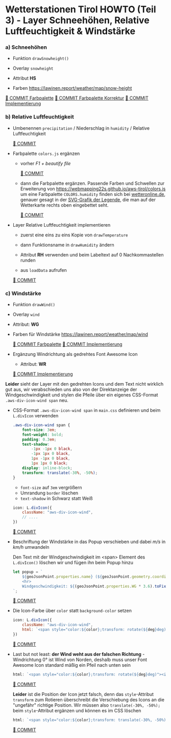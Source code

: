 # Wetterstationen Tirol HOWTO (Teil 3) - Layer Schneehöhen, Relative Luftfeuchtigkeit & Windstärke

### a) Schneehöhen

* Funktion `drawSnowheight()`

* Overlay `snowheight`

* Attribut **HS**

* Farben <https://lawinen.report/weather/map/snow-height>


[🔗 COMMIT Farbpalette](https://github.com/webmapping22s/aws-tirol/commit/e39090774dfbaa0088012d029ef50fac4ec9e014)
[🔗 COMMIT Farbpalette Korrektur](https://github.com/webmapping22s/aws-tirol/commit/bedbeff37c1b3f90378ea67b22dfb70414da27de)
[🔗 COMMIT Implementierung](https://github.com/webmapping22s/aws-tirol/commit/a9338c514889e0a6dffda7f9e0e611902d2382b3)

### b) Relative Luftfeuchtigkeit

* Umbenennen `precipitation` / Niederschlag in `humidity` / Relative Luftfeuchtigkeit

    [🔗 COMMIT](https://github.com/webmapping22s/aws-tirol/commit/138f04f37e08afda04a247aa08bcb69034666a63)

* Farbpalette `colors.js` ergänzen

    * vorher *F1 + beautify file*

        [🔗 COMMIT](https://github.com/webmapping22s/aws-tirol/commit/4dd3aea6c1742f7d34316715084c227a6f32492f)
    
    * dann die Farbpalette ergänzen. Passende Farben und Schwellen zur Erweiterung von <https://webmapping22s.github.io/aws-tirol/colors.js> um eine Farbpalette `COLORS.humidity` finden sich bei [wetteronline.de](https://www.wetteronline.de/?gid=10093&metparaid=RH&pcid=pc_aktuell_local&pid=p_aktuell_local&sid=ColorMap), genauer gesagt in der [SVG-Grafik der Legende](https://st.wetteronline.de/mdr/p_aktuell_local/1.0.159/images/symbology/www/ic_Humidity_390x76.svg), die man auf der Wetterkarte rechts oben eingebettet seht.

        [🔗 COMMIT](https://github.com/webmapping22s/aws-tirol/commit/77a13d2656b4b6d19e648b75299b268fbc41ee4c)

* Layer Relative Luftfeuchtigkeit implementieren

    * zuerst eine eins zu eins Kopie von `drawTemperature`

    * dann Funktionsname in `drawHumidity` ändern

    * Attribut **RH** verwenden und beim Labeltext auf 0 Nachkommastellen runden

    * aus `loadData` aufrufen

    [🔗 COMMIT](https://github.com/webmapping22s/aws-tirol/commit/c1ba1eee3c5080bf198da03defc70b40b80fbd87)


### c) Windstärke

* Funktion `drawWind()`

* Overlay `wind`

* Attribut: **WG**

* Farben für Windstärke <https://lawinen.report/weather/map/wind>

    [🔗 COMMIT Farbpalette](https://github.com/webmapping22s/aws-tirol/commit/cadfb223059f3383c30b11e032a40192e1c120e1)
    [🔗 COMMIT Implementierung](https://github.com/webmapping22s/aws-tirol/commit/1202ec45e84706da03023703518de82288095d72)

* Ergänzung Windrichtung als gedrehtes Font Awesome Icon

    * Attribut: **WR**

    [🔗 COMMIT Implementierung](https://github.com/webmapping22s/aws-tirol/commit/48f777059cbec2a732969ca041d2a37e33eed4b9)

**Leider** sieht der Layer mit den gedrehten Icons und dem Text nicht wirklich gut aus, wir verabschieden uns also von der Direktanzeige der Windgeschwindigkeit und stylen die Pfeile über ein eigenes CSS-Format `.aws-div-icon-wind span` neu.

* CSS-Format `.aws-div-icon-wind span` in `main.css` definieren und beim `L.divIcon` verwenden

    ```css
    .aws-div-icon-wind span {
        font-size: 3em;
        font-weight: bold;
        padding: 0.3em;
        text-shadow:
            -1px -1px 0 black,
            -1px 1px 0 black,
            1px -1px 0 black,
            1px 1px 0 black;
        display: inline-block;
        transform: translate(-30%, -50%);
    }
    ```

    * `font-size` auf `3em` vergrößern
    * Umrandung `border` löschen
    * `text-shadow` in Schwarz statt Weiß

    ```js
    icon: L.divIcon({
        className: "aws-div-icon-wind",
        // ....
    })
    ```

    [🔗 COMMIT](https://github.com/webmapping22s/aws-tirol/commit/666bf43459f9edbbd94116977257fbf5a62d144b)

* Beschriftung der Windstärke in das Popup verschieben und dabei *m/s* in *km/h* umwandeln

    Den Text mit der Windgeschwindigkeit im &lt;span> Element des `L.divIcon()` löschen wir und fügen ihn beim Popup hinzu

    ```js
    let popup = `
        ${geoJsonPoint.properties.name} (${geoJsonPoint.geometry.coordinates[2]}m)
        <hr>
        Windgeschwindigkeit: ${(geoJsonPoint.properties.WG * 3.6).toFixed(0)} km/h
    `;
    ```

    [🔗 COMMIT](https://github.com/webmapping22s/aws-tirol/commit/1c6fed894655e704e57b958d0d83bf01731796ea)

* Die Icon-Farbe über `color` statt `background-color` setzen

    ```js
    icon: L.divIcon({
        className: "aws-div-icon-wind",
        html: `<span style="color:${color};transform: rotate(${deg}deg)"><i class="fa-solid fa-circle-arrow-up"></i></span>`
    })
    ```

    [🔗 COMMIT](https://github.com/webmapping22s/aws-tirol/commit/649d8c20676a6309d42b7987b501f6e4a6b74b0c)

* Last but not least: **der Wind weht aus der falschen Richtung** - Windrichtung 0° ist Wind von Norden, deshalb muss unser Font Awesome Icon standard mäßig ein Pfeil nach unten sein

    ```js
    html: `<span style="color:${color};transform: rotate(${deg}deg)"><i class="fa-solid fa-circle-arrow-down"></i></span>`
    ```

    [🔗 COMMIT](https://github.com/webmapping22s/aws-tirol/commit/c5878b16c1ecc8acf01edeb97564e0cef1436e19)

    **Leider** ist die Position der Icon jetzt falsch, denn das `style`-Attribut `transform` zum Rotieren überschreibt die Verschiebung des Icons an die "ungefähr" richtige Position. Wir müssen also `translate(-30%, -50%);` beim `style`-Attribut ergänzen und können es im CSS löschen

    ```js
    html: `<span style="color:${color};transform: translate(-30%, -50%) rotate(${deg}deg)"><i class="fa-solid fa-circle-arrow-down"></i></span>`
     ```

    [🔗 COMMIT](https://github.com/webmapping22s/aws-tirol/commit/0d76c40de33ed474b69f1ec2da5d872e56223783)